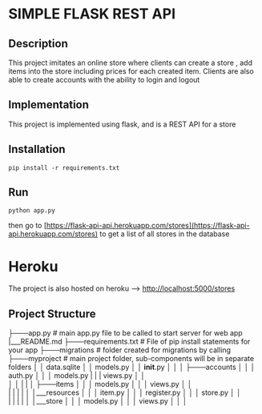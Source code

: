 # SIMPLE FLASK REST API

## Description

This project imitates an online store where clients can create a store , add items into the store including prices for each created item. Clients are also able to create accounts with the ability to login and logout

## Implementation

This project is implemented using flask, and is a REST API for a store


## Installation

```
pip install -r requirements.txt

```

## Run

```
python app.py

```
then go to [https://flask-api-api.herokuapp.com/stores](https://flask-api-api.herokuapp.com/stores) to get a list of all stores in the database

# Heroku
The project is also hosted on heroku --> [http://localhost:5000/stores](http://localhost:5000/stores)

## Project Structure

├───app.py # main app.py file to be called to start server for web app
|___README.md
├───requirements.txt   # File of pip install statements for your app
├───migrations    # folder created for migrations by calling
├───myproject   # main project folder, sub-components will be in separate folders
│   │   data.sqlite
│   │   models.py
│   │   __init__.py
│   │
│   ├───accounts
│   │   │   auth.py
│   │   │   models.py
|   |   |   views.py
│   │     
│   │
|   |
│   ├───items
│   │   │   models.py
│   │   │   views.py
│   │   
|   |
|   |
│   │___resources
│   │   │    item.py
│   │   │    register.py
│   │   │    store.py
│   │   
|   |
|   |
│   │___store
│   │   │    models.py
│   │   │    views.py
│   │   │    
